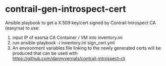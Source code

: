 # contrail-gen-introspect-cert
Ansible playbook to get a X.509 key/cert signed by Contrail Introspect CA (easyrsa)
to use:  
1) input IP of easrsa CA Container / VM  into inventory.ini
2) run ansible-playbook  -i inventory.ini sign_cert.yml  
3) An environment variables file linking to the newly generated certs will be produced that can be used with https://github.com/dannyvernals/contrail-introspect-cli  
